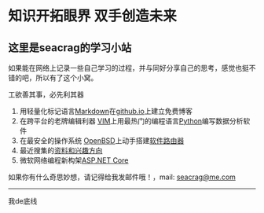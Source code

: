 # 知识开拓眼界 双手创造未来
## 这里是seacrag的学习小站

如果能在网络上记录一些自己学习的过程，并与同好分享自己的思考，感觉也挺不错的吧，所以有了这个小窝。

工欲善其事，必先利其器

1. 用轻量化标记语言[Markdown](/docs/Markdowndoc.md)在[github.io](/docs/githubdoc.md)上建立免费博客
2. 在跨平台的老牌编辑利器 [VIM](/docs/VIMdoc.md)上用最热门的编程语言[Python](/docs/pythondoc.md)编写数据分析软件
3. 在最安全的操作系统 [OpenBSD](/docs/openbsddoc.md)上动手搭建[软件路由器](/docs/openwrt.md)
4. 最近搜集的[资料和兴趣方向](/docs/think.md)
5. 微软网络编程新构架[ASP.NET Core](https://docs.microsoft.com/zh-cn/aspnet/index?view=aspnetcore-2.1)

如果你有什么奇思妙想，请记得给我发邮件哦！，mail: seacrag@me.com


----
我de底线
